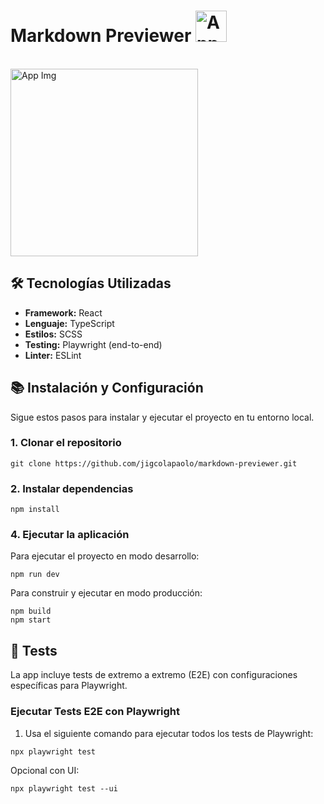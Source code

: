 # Markdown Previewer <img src="https://github.com/user-attachments/assets/0c16354b-90fe-4e7d-829f-d9be53951484" alt="App Logo" width="50" height="50" />
<br>
<img src="https://github.com/user-attachments/assets/29beac49-5af8-4b17-9214-e822d9bf2d63" alt="App Img" width="300" height="300" />

## 🛠️ Tecnologías Utilizadas

- **Framework:** React
- **Lenguaje:** TypeScript
- **Estilos:** SCSS
- **Testing:** Playwright (end-to-end)
- **Linter:** ESLint

## 📚 Instalación y Configuración

Sigue estos pasos para instalar y ejecutar el proyecto en tu entorno local.

### 1. Clonar el repositorio

````
git clone https://github.com/jigcolapaolo/markdown-previewer.git
````

### 2. Instalar dependencias

```
npm install
````

### 4. Ejecutar la aplicación

Para ejecutar el proyecto en modo desarrollo:

````
npm run dev
````

Para construir y ejecutar en modo producción:

````
npm build
npm start
````

## 🧪 Tests

La app incluye tests de extremo a extremo (E2E) con configuraciones específicas para Playwright.

### Ejecutar Tests E2E con Playwright

1. Usa el siguiente comando para ejecutar todos los tests de Playwright:
````
npx playwright test
````
Opcional con UI:
````
npx playwright test --ui
````
